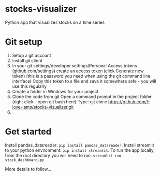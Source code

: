 # stocks-visualizer
Python app that visualizes stocks on a time series

# Git setup
1. Setup a git account
2. Install git client
3. In your git settings/developer settings/Personal Access tokens (github.com/settings) create an access token (click Generate new token)
   (this is a password you need when using the git command line interface)
   Copy this token to a file and save it somewhere safe - you will use this regularly
4. Create a folder in Windows for your project
5. Clone the code from git
   Open a command prompt in the project folder (right click - open git bash here)
   Type: git clone https://github.com/I-love-lamp/stocks-visualizer.git
6. 
# Get started
Install pandas_datareader: ```pip install pandas_datareader```.
Install streamlit to your python environment:
```pip install streamlit```.
To run the app locally, from the root directory you will need to run:
```streamlit run stock_dashboard.py```

More details to follow...
